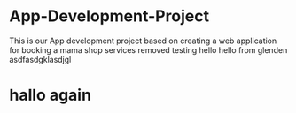 # App-Development-Project
This is our App development project based on creating a web application for booking a mama shop services
removed testing
hello
hello from glenden
asdfasdgklasdjgl
# hallo again